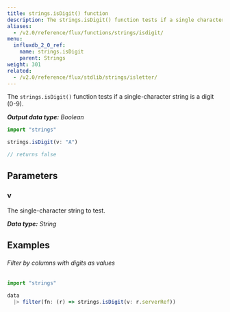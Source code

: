 ```yaml
---
title: strings.isDigit() function
description: The strings.isDigit() function tests if a single character string is a digit (0-9).
aliases:
  - /v2.0/reference/flux/functions/strings/isdigit/
menu:
  influxdb_2_0_ref:
    name: strings.isDigit
    parent: Strings
weight: 301
related:
  - /v2.0/reference/flux/stdlib/strings/isletter/
---
```


The `strings.isDigit()` function tests if a single-character string is a digit (0-9).

_**Output data type:** Boolean_

```js
import "strings"

strings.isDigit(v: "A")

// returns false
```

## Parameters

### v
The single-character string to test.

_**Data type:** String_

## Examples

###### Filter by columns with digits as values
```js
import "strings"

data
  |> filter(fn: (r) => strings.isDigit(v: r.serverRef))
```
